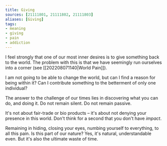 ```yaml
---
title: Giving
sources: [21111801, 21111802, 21111803]
aliases: [Giving]
tags: 
- meaning
- giving
- pain
- addiction 
---
```


I feel strongly that one of our most inner desires is to give something back to the world. The problem with this is that we have seemingly run ourselves into a corner (see [[202208071140|World Pain]]).

I am not going to be able to change the world, but can I find a reason for being within it? Can I contribute something to the betterment of only one individual?

The answer to the challenge of our times lies in discovering what you can do, and doing it. Do not remain silent. Do not remain passive.

It's not about fair-trade or bio products – it's about not denying your presence in this world. Don't think for a second that you don't have *impact*.

Remaining in hiding, closing your eyes, numbing yourself to everything, to all this pain. Is this part of our nature? Yes, it's natural, understandable even. But it's also the ultimate waste of time.
